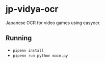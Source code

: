 # jp-vidya-ocr

Japanese OCR for video games using easyocr.

## Running

- `pipenv install`
- `pipenv run python main.py`
